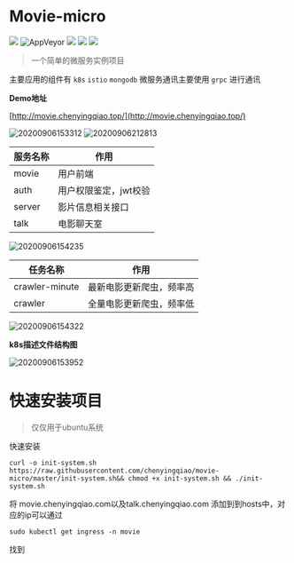 # Movie-micro

![](https://img.shields.io/badge/License-MIT-orange)
![AppVeyor](https://img.shields.io/badge/Docker-32M-yellowgreen)
![](https://img.shields.io/badge/Istio-1.6.5-red)
![](https://img.shields.io/badge/K8s-v1.18.3-yellowgreen)
![](https://img.shields.io/badge/minikube-v1.12.2-orange)

> 一个简单的微服务实例项目

主要应用的组件有 `k8s` `istio` `mongodb`
微服务通讯主要使用 `grpc` 进行通讯

**Demo地址**

[http://movie.chenyingqiao.top/](http://movie.chenyingqiao.top/)

![20200906153312](http://img.chenyingqiao.top/blog/20200906153312.png)
![20200906212813](http://img.chenyingqiao.top/blog/20200906212813.png)

|  服务名称 |  作用 |
|---|---|
| movie  |  用户前端 |
| auth  |  用户权限鉴定，jwt校验 |
| server  |  影片信息相关接口 |
| talk  |  电影聊天室 |

![20200906154235](http://img.chenyingqiao.top/blog/20200906154235.png)

|  任务名称 |  作用 |
|---|---|
| crawler-minute  |  最新电影更新爬虫，频率高 |
| crawler  |  全量电影更新爬虫，频率低 |


![20200906154322](http://img.chenyingqiao.top/blog/20200906154322.png)

**k8s描述文件结构图**

![20200906153952](http://img.chenyingqiao.top/blog/20200906153952.png)

# 快速安装项目

> 仅仅用于ubuntu系统

快速安装

```shell
curl -o init-system.sh https://raw.githubusercontent.com/chenyingqiao/movie-micro/master/init-system.sh&& chmod +x init-system.sh && ./init-system.sh
```

将 movie.chenyingqiao.com以及talk.chenyingqiao.com 添加到到hosts中，对应的ip可以通过

```shell
sudo kubectl get ingress -n movie
```

找到